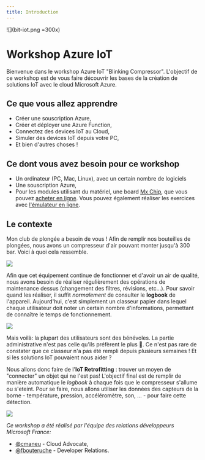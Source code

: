 ```yaml
---
title: Introduction
---
```

![](bit-iot.png =300x)

# Workshop Azure IoT

Bienvenue dans le workshop Azure IoT "Blinking Compressor".
L'objectif de ce workshop est de vous faire découvrir les bases de la création
de solutions IoT avec le cloud Microsoft Azure.

## Ce que vous allez apprendre

- Créer une souscription Azure,
- Créer et déployer une Azure Function,
- Connectez des devices IoT au Cloud,
- Simuler des devices IoT depuis votre PC,
- Et bien d'autres choses !

## Ce dont vous avez besoin pour ce workshop

- Un ordinateur (PC, Mac, Linux), avec un certain nombre de logiciels
- Une souscription Azure,
- Pour les modules utilisant du matériel, une board [Mx Chip][mxchip], que vous pouvez [acheter en ligne][mxchip-buy]. Vous pouvez également réaliser les exercices avec [l'émulateur en ligne](https://azure-samples.github.io/iot-devkit-web-simulator/).

## Le contexte

Mon club de plongée a besoin de vous ! Afin de remplir nos bouteilles de plongées, nous avons un compresseur d'air
pouvant monter jusqu'à 300 bar. Voici à quoi cela ressemble.

![](./img/compresseur-1.jpg)

Afin que cet équipement continue de fonctionner et d'avoir un air de qualité, nous avons besoin de réaliser 
régulièrement des opérations de maintenance dessus (changement des filtres, révisions, etc...). Pour savoir quand
les réaliser, il suffit _normalement_ de consulter le **logbook** de l'appareil. Aujourd'hui, c'est simplement un 
classeur papier dans lequel chaque utilisateur doit noter un certain nombre d'informations, permettant de connaître 
le temps de fonctionnement.

![](./img/compresseur-3.jpg)

Mais voilà: la plupart des utilisateurs sont des bénévoles. La partie administrative n'est pas celle qu'ils préfèrent le
plus :angel:. Ce n'est pas rare de constater que ce classeur n'a pas été rempli depuis plusieurs semaines ! Et si les solutions IoT pouvaient nous aider ?

Nous allons donc faire de l'**IoT Retrofitting** : trouver un moyen de "connecter" un objet qui ne
l'est pas! L'objectif final est de remplir de manière automatique le _logbook_ à chaque fois
que le compresseur s'allume ou s'eteint. Pour se faire, nous allons utiliser les données des capteurs
de la borne - température, pression, accéléromètre, son, ... - pour faire cette détection.

![](./img/schema-arch.png)

_Ce workshop a été réalisé par l'équipe des relations développeurs Microsoft France:_ 
- [@cmaneu](https://twitter.com/cmaneu) - Cloud Advocate,
- [@fbouteruche](https://twitter.com/fbouteruche) - Developer Relations.




[mxchip]: https://aka.ms/iot-devkit?wt.mc_id=blinkingcompressor-github-chmaneu
[mxchip-buy]: https://aka.ms/iot-devkit-purchase?wt.mc_id=blinkingcompressor-github-chmaneu